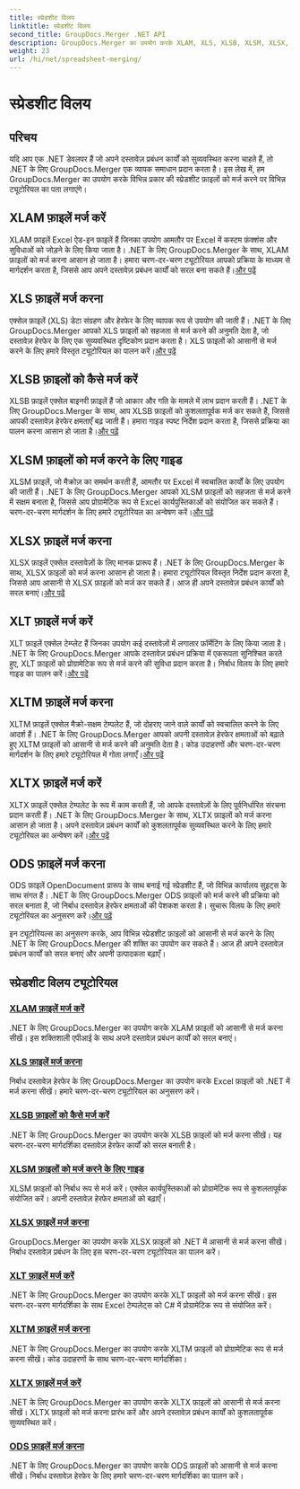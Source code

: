 ```yaml
---
title: स्प्रेडशीट विलय
linktitle: स्प्रेडशीट विलय
second_title: GroupDocs.Merger .NET API
description: GroupDocs.Merger का उपयोग करके XLAM, XLS, XLSB, XLSM, XLSX, XLT, XLTM, XLTX और ODS फ़ाइलों को .NET में आसानी से मर्ज करें। दस्तावेज़ प्रबंधन कार्यों को सरल बनाएं.
weight: 23
url: /hi/net/spreadsheet-merging/
---
```


# स्प्रेडशीट विलय


## परिचय

यदि आप एक .NET डेवलपर हैं जो अपने दस्तावेज़ प्रबंधन कार्यों को सुव्यवस्थित करना चाहते हैं, तो .NET के लिए GroupDocs.Merger एक व्यापक समाधान प्रदान करता है। इस लेख में, हम GroupDocs.Merger का उपयोग करके विभिन्न प्रकार की स्प्रेडशीट फ़ाइलों को मर्ज करने पर विभिन्न ट्यूटोरियल का पता लगाएंगे।

## XLAM फ़ाइलें मर्ज करें
 XLAM फ़ाइलें Excel ऐड-इन फ़ाइलें हैं जिनका उपयोग आमतौर पर Excel में कस्टम फ़ंक्शंस और सुविधाओं को जोड़ने के लिए किया जाता है। .NET के लिए GroupDocs.Merger के साथ, XLAM फ़ाइलों को मर्ज करना आसान हो जाता है। हमारा चरण-दर-चरण ट्यूटोरियल आपको प्रक्रिया के माध्यम से मार्गदर्शन करता है, जिससे आप अपने दस्तावेज़ प्रबंधन कार्यों को सरल बना सकते हैं।[और पढ़ें](./merge-xlam-files/)

## XLS फ़ाइलें मर्ज करना
एक्सेल फ़ाइलें (XLS) डेटा संग्रहण और हेरफेर के लिए व्यापक रूप से उपयोग की जाती हैं। .NET के लिए GroupDocs.Merger आपको XLS फ़ाइलों को सहजता से मर्ज करने की अनुमति देता है, जो दस्तावेज़ हेरफेर के लिए एक सुव्यवस्थित दृष्टिकोण प्रदान करता है। XLS फ़ाइलों को आसानी से मर्ज करने के लिए हमारे विस्तृत ट्यूटोरियल का पालन करें।[और पढ़ें](./merging-xls-files/)

## XLSB फ़ाइलों को कैसे मर्ज करें
 XLSB फ़ाइलें एक्सेल बाइनरी फ़ाइलें हैं जो आकार और गति के मामले में लाभ प्रदान करती हैं। .NET के लिए GroupDocs.Merger के साथ, आप XLSB फ़ाइलों को कुशलतापूर्वक मर्ज कर सकते हैं, जिससे आपकी दस्तावेज़ हेरफेर क्षमताएँ बढ़ जाती हैं। हमारा गाइड स्पष्ट निर्देश प्रदान करता है, जिससे प्रक्रिया का पालन करना आसान हो जाता है।[और पढ़ें](./how-to-merge-xlsb-files/)

## XLSM फ़ाइलों को मर्ज करने के लिए गाइड
 XLSM फ़ाइलें, जो मैक्रोज़ का समर्थन करती हैं, आमतौर पर Excel में स्वचालित कार्यों के लिए उपयोग की जाती हैं। .NET के लिए GroupDocs.Merger आपको XLSM फ़ाइलों को सहजता से मर्ज करने में सक्षम बनाता है, जिससे आप प्रोग्रामेटिक रूप से Excel कार्यपुस्तिकाओं को संयोजित कर सकते हैं। चरण-दर-चरण मार्गदर्शन के लिए हमारे ट्यूटोरियल का अन्वेषण करें।[और पढ़ें](./guide-merging-xlsm-files/)

## XLSX फ़ाइलें मर्ज करना
XLSX फ़ाइलें एक्सेल दस्तावेज़ों के लिए मानक प्रारूप हैं। .NET के लिए GroupDocs.Merger के साथ, XLSX फ़ाइलों को मर्ज करना आसान हो जाता है। हमारा ट्यूटोरियल विस्तृत निर्देश प्रदान करता है, जिससे आप आसानी से XLSX फ़ाइलों को मर्ज कर सकते हैं। आज ही अपने दस्तावेज़ प्रबंधन कार्यों को सरल बनाएं।[और पढ़ें](./merging-xlsx-files/)

## XLT फ़ाइलें मर्ज करें
 XLT फ़ाइलें एक्सेल टेम्प्लेट हैं जिनका उपयोग कई दस्तावेज़ों में लगातार फ़ॉर्मेटिंग के लिए किया जाता है। .NET के लिए GroupDocs.Merger आपके दस्तावेज़ प्रबंधन प्रक्रिया में एकरूपता सुनिश्चित करते हुए, XLT फ़ाइलों को प्रोग्रामेटिक रूप से मर्ज करने की सुविधा प्रदान करता है। निर्बाध विलय के लिए हमारे गाइड का पालन करें।[और पढ़ें](./merge-xlt-files/)

## XLTM फ़ाइलें मर्ज करना
 XLTM फ़ाइलें एक्सेल मैक्रो-सक्षम टेम्पलेट हैं, जो दोहराए जाने वाले कार्यों को स्वचालित करने के लिए आदर्श हैं। .NET के लिए GroupDocs.Merger आपको अपनी दस्तावेज़ हेरफेर क्षमताओं को बढ़ाते हुए XLTM फ़ाइलों को आसानी से मर्ज करने की अनुमति देता है। कोड उदाहरणों और चरण-दर-चरण मार्गदर्शन के लिए हमारे ट्यूटोरियल में गोता लगाएँ।[और पढ़ें](./merging-xltm-files/)

## XLTX फ़ाइलें मर्ज करें
XLTX फ़ाइलें एक्सेल टेम्पलेट के रूप में काम करती हैं, जो आपके दस्तावेज़ों के लिए पूर्वनिर्धारित संरचना प्रदान करती हैं। .NET के लिए GroupDocs.Merger के साथ, XLTX फ़ाइलों को मर्ज करना आसान हो जाता है। अपने दस्तावेज़ प्रबंधन कार्यों को कुशलतापूर्वक सुव्यवस्थित करने के लिए हमारे ट्यूटोरियल का अन्वेषण करें।[और पढ़ें](./merge-xltx-files/)

## ODS फ़ाइलें मर्ज करना
 ODS फ़ाइलें OpenDocument प्रारूप के साथ बनाई गई स्प्रेडशीट हैं, जो विभिन्न कार्यालय सुइट्स के साथ संगत हैं। .NET के लिए GroupDocs.Merger ODS फ़ाइलों को मर्ज करने की प्रक्रिया को सरल बनाता है, जो निर्बाध दस्तावेज़ हेरफेर क्षमताओं की पेशकश करता है। सुचारू विलय के लिए हमारे ट्यूटोरियल का अनुसरण करें।[और पढ़ें](./merging-ods-files/)

इन ट्यूटोरियल्स का अनुसरण करके, आप विभिन्न स्प्रेडशीट फ़ाइलों को आसानी से मर्ज करने के लिए .NET के लिए GroupDocs.Merger की शक्ति का उपयोग कर सकते हैं। आज ही अपने दस्तावेज़ प्रबंधन कार्यों को सरल बनाएं और अपनी उत्पादकता बढ़ाएँ।
## स्प्रेडशीट विलय ट्यूटोरियल
### [XLAM फ़ाइलें मर्ज करें](./merge-xlam-files/)
.NET के लिए GroupDocs.Merger का उपयोग करके XLAM फ़ाइलों को आसानी से मर्ज करना सीखें। इस शक्तिशाली एपीआई के साथ अपने दस्तावेज़ प्रबंधन कार्यों को सरल बनाएं।
### [XLS फ़ाइलें मर्ज करना](./merging-xls-files/)
निर्बाध दस्तावेज़ हेरफेर के लिए GroupDocs.Merger का उपयोग करके Excel फ़ाइलों को .NET में मर्ज करना सीखें। हमारे चरण-दर-चरण ट्यूटोरियल का अनुसरण करें।
### [XLSB फ़ाइलों को कैसे मर्ज करें](./how-to-merge-xlsb-files/)
.NET के लिए GroupDocs.Merger का उपयोग करके XLSB फ़ाइलों को मर्ज करना सीखें। यह चरण-दर-चरण मार्गदर्शिका दस्तावेज़ हेरफेर कार्यों को सरल बनाती है।
### [XLSM फ़ाइलों को मर्ज करने के लिए गाइड](./guide-merging-xlsm-files/)
XLSM फ़ाइलों को निर्बाध रूप से मर्ज करें। एक्सेल कार्यपुस्तिकाओं को प्रोग्रामेटिक रूप से कुशलतापूर्वक संयोजित करें। अपनी दस्तावेज़ हेरफेर क्षमताओं को बढ़ाएँ।
### [XLSX फ़ाइलें मर्ज करना](./merging-xlsx-files/)
GroupDocs.Merger का उपयोग करके XLSX फ़ाइलों को .NET में आसानी से मर्ज करना सीखें। निर्बाध दस्तावेज़ प्रबंधन के लिए इस चरण-दर-चरण ट्यूटोरियल का पालन करें।
### [XLT फ़ाइलें मर्ज करें](./merge-xlt-files/)
.NET के लिए GroupDocs.Merger का उपयोग करके XLT फ़ाइलों को मर्ज करना सीखें। इस चरण-दर-चरण मार्गदर्शिका के साथ Excel टेम्पलेट्स को C# में प्रोग्रामेटिक रूप से संयोजित करें।
### [XLTM फ़ाइलें मर्ज करना](./merging-xltm-files/)
.NET के लिए GroupDocs.Merger का उपयोग करके XLTM फ़ाइलों को प्रोग्रामेटिक रूप से मर्ज करना सीखें। कोड उदाहरणों के साथ चरण-दर-चरण मार्गदर्शिका।
### [XLTX फ़ाइलें मर्ज करें](./merge-xltx-files/)
.NET के लिए GroupDocs.Merger का उपयोग करके XLTX फ़ाइलों को आसानी से मर्ज करना सीखें। XLTX फ़ाइलों को मर्ज करना प्रारंभ करें और अपने दस्तावेज़ प्रबंधन कार्यों को कुशलतापूर्वक सुव्यवस्थित करें।
### [ODS फ़ाइलें मर्ज करना](./merging-ods-files/)
.NET के लिए GroupDocs.Merger का उपयोग करके ODS फ़ाइलों को आसानी से मर्ज करना सीखें। निर्बाध दस्तावेज़ हेरफेर के लिए हमारे चरण-दर-चरण मार्गदर्शिका का पालन करें।